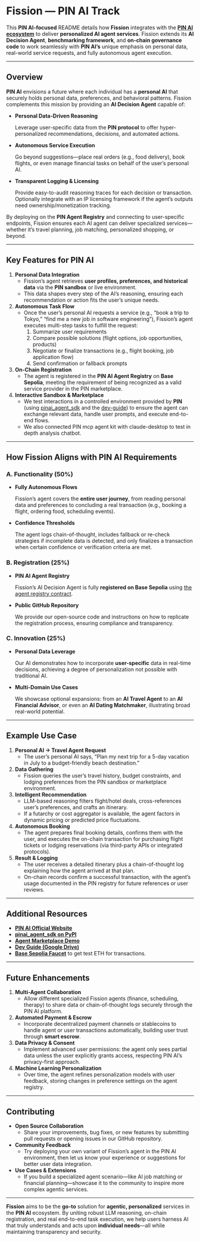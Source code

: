 # Fission — PIN AI Track

This **PIN AI-focused** README details how **Fission** integrates with the [**PIN AI ecosystem**](https://www.pinai.io/) to deliver **personalized AI agent services**. Fission extends its **AI Decision Agent**, **benchmarking framework**, and **on-chain governance code** to work seamlessly with **PIN AI’s** unique emphasis on personal data, real-world service requests, and fully autonomous agent execution.

---

## Overview

**PIN AI** envisions a future where each individual has a **personal AI** that securely holds personal data, preferences, and behavioral patterns. Fission complements this mission by providing an **AI Decision Agent** capable of:

- **Personal Data-Driven Reasoning**
    
    Leverage user-specific data from the **PIN protocol** to offer hyper-personalized recommendations, decisions, and automated actions.
    
- **Autonomous Service Execution**
    
    Go beyond suggestions—place real orders (e.g., food delivery), book flights, or even manage financial tasks on behalf of the user’s personal AI.
    
- **Transparent Logging & Licensing**
    
    Provide easy-to-audit reasoning traces for each decision or transaction. Optionally integrate with an IP licensing framework if the agent’s outputs need ownership/monetization tracking.
    

By deploying on the **PIN Agent Registry** and connecting to user-specific endpoints, Fission ensures each AI agent can deliver specialized services—whether it’s travel planning, job matching, personalized shopping, or beyond.

---

## Key Features for PIN AI

1. **Personal Data Integration**
    - Fission’s agent retrieves **user profiles, preferences, and historical data** via the **PIN sandbox** or live environment.
    - This data shapes every step of the AI’s reasoning, ensuring each recommendation or action fits the user’s unique needs.
2. **Autonomous Task Flow**
    - Once the user’s personal AI requests a service (e.g., “book a trip to Tokyo,” “find me a new job in software engineering”), Fission’s agent executes multi-step tasks to fulfill the request:
        1. Summarize user requirements
        2. Compare possible solutions (flight options, job opportunities, products)
        3. Negotiate or finalize transactions (e.g., flight booking, job application flow)
        4. Send confirmation or fallback prompts
3. **On-Chain Registration**
    - The agent is registered in the **PIN AI Agent Registry** on **Base Sepolia**, meeting the requirement of being recognized as a valid service provider in the PIN marketplace.
4. **Interactive Sandbox & Marketplace**
    - We test interactions in a controlled environment provided by **PIN** (using [pinai_agent_sdk](https://pypi.org/project/pinai-agent-sdk/) and the [dev-guide](https://drive.google.com/file/d/1mO0UuGliloJDW6ilLh8ragsQWO4gqHl6/view?usp=drive_link)) to ensure the agent can exchange relevant data, handle user prompts, and execute end-to-end flows.
    - We also connected PIN mcp agent kit with claude-desktop to test in depth analysis chatbot.

---

## How Fission Aligns with PIN AI Requirements

### A. Functionality (50%)

- **Fully Autonomous Flows**
    
    Fission’s agent covers the **entire user journey**, from reading personal data and preferences to concluding a real transaction (e.g., booking a flight, ordering food, scheduling events).
    
- **Confidence Thresholds**
    
    The agent logs chain-of-thought, includes fallback or re-check strategies if incomplete data is detected, and only finalizes a transaction when certain confidence or verification criteria are met.
    

### B. Registration (25%)

- **PIN AI Agent Registry**
    
    Fission’s AI Decision Agent is fully **registered on Base Sepolia** using [the agent registry contract](https://sepolia.basescan.org/address/0xD2004b20B39A6b4397df87dadDaEFB0aEfe32089).
    
- **Public GitHub Repository**
    
    We provide our open-source code and instructions on how to replicate the registration process, ensuring compliance and transparency.
    

### C. Innovation (25%)

- **Personal Data Leverage**
    
    Our AI demonstrates how to incorporate **user-specific** data in real-time decisions, achieving a degree of personalization not possible with traditional AI.
    
- **Multi-Domain Use Cases**
    
    We showcase optional expansions: from an **AI Travel Agent** to an **AI Financial Advisor**, or even an **AI Dating Matchmaker**, illustrating broad real-world potential.
    

---

## Example Use Case

1. **Personal AI -> Travel Agent Request**
    - The user’s personal AI says, “Plan my next trip for a 5-day vacation in July to a budget-friendly beach destination.”
2. **Data Gathering**
    - Fission queries the user’s travel history, budget constraints, and lodging preferences from the PIN sandbox or marketplace environment.
3. **Intelligent Recommendation**
    - LLM-based reasoning filters flight/hotel deals, cross-references user’s preferences, and crafts an itinerary.
    - If a futarchy or cost aggregator is available, the agent factors in dynamic pricing or predicted price fluctuations.
4. **Autonomous Booking**
    - The agent prepares final booking details, confirms them with the user, and executes the on-chain transaction for purchasing flight tickets or lodging reservations (via third-party APIs or integrated protocols).
5. **Result & Logging**
    - The user receives a detailed itinerary plus a chain-of-thought log explaining how the agent arrived at that plan.
    - On-chain records confirm a successful transaction, with the agent’s usage documented in the PIN registry for future references or user reviews.

---

## Additional Resources

- [**PIN AI Official Website**](https://www.pinai.io/)
- [**pinai_agent_sdk on PyPI**](https://pypi.org/project/pinai-agent-sdk/)
- [**Agent Marketplace Demo**](https://github.com/PIN-AI/pinai_agent_marketplace_demo)
- [**Dev Guide (Google Drive)**](https://drive.google.com/file/d/1mO0UuGliloJDW6ilLh8ragsQWO4gqHl6/view?usp=drive_link)
- [**Base Sepolia Faucet**](https://www.basefaucet.xyz/) to get test ETH for transactions.

---

## Future Enhancements

1. **Multi-Agent Collaboration**
    - Allow different specialized Fission agents (finance, scheduling, therapy) to share data or chain-of-thought logs securely through the PIN AI platform.
2. **Automated Payment & Escrow**
    - Incorporate decentralized payment channels or stablecoins to handle agent or user transactions automatically, building user trust through **smart escrow**.
3. **Data Privacy & Consent**
    - Implement advanced user permissions: the agent only sees partial data unless the user explicitly grants access, respecting PIN AI’s privacy-first approach.
4. **Machine Learning Personalization**
    - Over time, the agent refines personalization models with user feedback, storing changes in preference settings on the agent registry.

---

## Contributing

- **Open Source Collaboration**
    - Share your improvements, bug fixes, or new features by submitting pull requests or opening issues in our GitHub repository.
- **Community Feedback**
    - Try deploying your own variant of Fission’s agent in the PIN AI environment, then let us know your experience or suggestions for better user data integration.
- **Use Cases & Extensions**
    - If you build a specialized agent scenario—like AI job matching or financial planning—showcase it to the community to inspire more complex agentic services.

---

**Fission** aims to be the **go-to** solution for **agentic, personalized** services in the **PIN AI** ecosystem. By uniting robust LLM reasoning, on-chain registration, and real end-to-end task execution, we help users harness AI that truly understands and acts upon **individual needs**—all while maintaining transparency and security.
